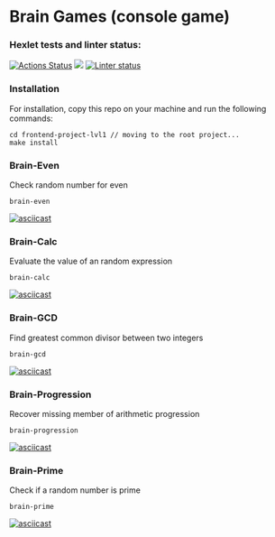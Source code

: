 # Brain Games (console game)
### Hexlet tests and linter status:
[![Actions Status](https://github.com/VitalinaDanilova/frontend-project-lvl1/workflows/hexlet-check/badge.svg)](https://github.com/VitalinaDanilova/frontend-project-lvl1/actions)
<a href="https://codeclimate.com/github/VitalinaDanilova/frontend-project-lvl1"><img src="https://api.codeclimate.com/v1/badges/a99a88d28ad37a79dbf6/maintainability" /></a>
[![Linter status](https://github.com/VitalinaDanilova/frontend-project-lvl1/workflows/Node%20CI/badge.svg)](https://github.com/VitalinaDanilova/frontend-project-lvl1/actions)
### Installation

For installation, copy this repo on your machine and run the following commands:

```
cd frontend-project-lvl1 // moving to the root project...
make install
```

### Brain-Even
Check random number for even
```
brain-even
```
[![asciicast](https://asciinema.org/a/5LGdEaUvxoWTQfyLI5hZYPcSt.svg)](https://asciinema.org/a/5LGdEaUvxoWTQfyLI5hZYPcSt)

### Brain-Calc
Evaluate the value of an random expression
```
brain-calc
```
[![asciicast](https://asciinema.org/a/hjBZf0mmYB36SbneBDzAhOqBw.svg)](https://asciinema.org/a/hjBZf0mmYB36SbneBDzAhOqBw)

### Brain-GCD
Find greatest common divisor between two integers
```
brain-gcd
```
[![asciicast](https://asciinema.org/a/BOtqkDKA3vOhHh8WOz95eB7uC.svg)](https://asciinema.org/a/BOtqkDKA3vOhHh8WOz95eB7uC)

### Brain-Progression
Recover missing member of arithmetic progression
```
brain-progression
```
[![asciicast](https://asciinema.org/a/qvXgjv7DinzMhYIbwAaWMQmGh.svg)](https://asciinema.org/a/qvXgjv7DinzMhYIbwAaWMQmGh)

### Brain-Prime
Check if a random number is prime
```
brain-prime
```
[![asciicast](https://asciinema.org/a/MYppbS3C2TTWn9zqc5JURHl8b.svg)](https://asciinema.org/a/MYppbS3C2TTWn9zqc5JURHl8b)
